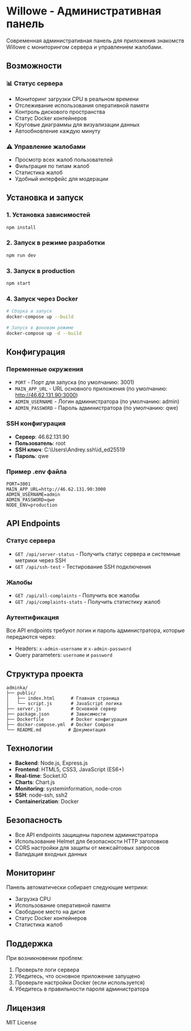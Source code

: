# Willowe - Административная панель

Современная административная панель для приложения знакомств Willowe с мониторингом сервера и управлением жалобами.

## Возможности

### 📊 Статус сервера
- Мониторинг загрузки CPU в реальном времени
- Отслеживание использования оперативной памяти
- Контроль дискового пространства
- Статус Docker контейнеров
- Круговые диаграммы для визуализации данных
- Автообновление каждую минуту

### ⚠️ Управление жалобами
- Просмотр всех жалоб пользователей
- Фильтрация по типам жалоб
- Статистика жалоб
- Удобный интерфейс для модерации

## Установка и запуск

### 1. Установка зависимостей
```bash
npm install
```

### 2. Запуск в режиме разработки
```bash
npm run dev
```

### 3. Запуск в production
```bash
npm start
```

### 4. Запуск через Docker
```bash
# Сборка и запуск
docker-compose up --build

# Запуск в фоновом режиме
docker-compose up -d --build
```

## Конфигурация

### Переменные окружения
- `PORT` - Порт для запуска (по умолчанию: 3001)
- `MAIN_APP_URL` - URL основного приложения (по умолчанию: http://46.62.131.90:3000)
- `ADMIN_USERNAME` - Логин администратора (по умолчанию: admin)
- `ADMIN_PASSWORD` - Пароль администратора (по умолчанию: qwe)

### SSH конфигурация
- **Сервер**: 46.62.131.90
- **Пользователь**: root
- **SSH ключ**: C:\Users\Andrey\.ssh\id_ed25519
- **Пароль**: qwe

### Пример .env файла
```env
PORT=3001
MAIN_APP_URL=http://46.62.131.90:3000
ADMIN_USERNAME=admin
ADMIN_PASSWORD=qwe
NODE_ENV=production
```

## API Endpoints

### Статус сервера
- `GET /api/server-status` - Получить статус сервера и системные метрики через SSH
- `GET /api/ssh-test` - Тестирование SSH подключения

### Жалобы
- `GET /api/all-complaints` - Получить все жалобы
- `GET /api/complaints-stats` - Получить статистику жалоб

### Аутентификация
Все API endpoints требуют логин и пароль администратора, которые передаются через:
- Headers: `x-admin-username` и `x-admin-password`
- Query parameters: `username` и `password`

## Структура проекта

```
adminka/
├── public/
│   ├── index.html      # Главная страница
│   └── script.js       # JavaScript логика
├── server.js           # Основной сервер
├── package.json        # Зависимости
├── Dockerfile          # Docker конфигурация
├── docker-compose.yml  # Docker Compose
└── README.md          # Документация
```

## Технологии

- **Backend**: Node.js, Express.js
- **Frontend**: HTML5, CSS3, JavaScript (ES6+)
- **Real-time**: Socket.IO
- **Charts**: Chart.js
- **Monitoring**: systeminformation, node-cron
- **SSH**: node-ssh, ssh2
- **Containerization**: Docker

## Безопасность

- Все API endpoints защищены паролем администратора
- Использование Helmet для безопасности HTTP заголовков
- CORS настройки для защиты от межсайтовых запросов
- Валидация входных данных

## Мониторинг

Панель автоматически собирает следующие метрики:
- Загрузка CPU
- Использование оперативной памяти
- Свободное место на диске
- Статус Docker контейнеров
- Статистика жалоб

## Поддержка

При возникновении проблем:
1. Проверьте логи сервера
2. Убедитесь, что основное приложение запущено
3. Проверьте настройки Docker (если используется)
4. Убедитесь в правильности пароля администратора

## Лицензия

MIT License 